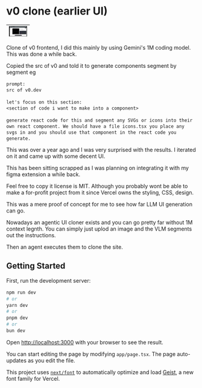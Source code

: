 # v0 clone (earlier UI)

| <img src="./demo.png" width="48"> |
| - |

Clone of v0 frontend, I did this mainly by using Gemini's 1M coding model. This was done a while back.

Copied the src of v0 and told it to generate components segment by segment eg

```
prompt:
src of v0.dev

let's focus on this section:
<section of code i want to make into a component>

generate react code for this and segment any SVGs or icons into their own react component. We should have a file icons.tsx you place any svgs in and you should use that component in the react code you generate.
```


This was over a year ago and I was very surprised with the results. I iterated on it and came up with some decent UI.

This has been sitting scrapped as I was planning on integrating it with my figma extension a while back.

Feel free to copy it license is MIT. Although you probably wont be able to make a for-profit project from it since Vercel owns the styling, CSS, design.

This was a mere proof of concept for me to see how far LLM UI generation can go.

Nowadays an agentic UI cloner exists and you can go pretty far without 1M context legnth. You can simply just uplod an image and the VLM segments out the instructions.

Then an agent executes them to clone the site.

## Getting Started

First, run the development server:

```bash
npm run dev
# or
yarn dev
# or
pnpm dev
# or
bun dev
```

Open [http://localhost:3000](http://localhost:3000) with your browser to see the result.

You can start editing the page by modifying `app/page.tsx`. The page auto-updates as you edit the file.

This project uses [`next/font`](https://nextjs.org/docs/app/building-your-application/optimizing/fonts) to automatically optimize and load [Geist](https://vercel.com/font), a new font family for Vercel.
